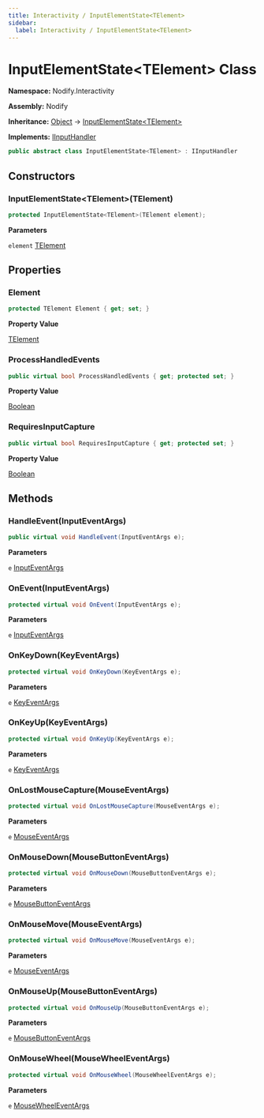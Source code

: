 ```yaml
---
title: Interactivity / InputElementState<TElement>
sidebar:
  label: Interactivity / InputElementState<TElement>
---
```


# InputElementState\<TElement\> Class  
  
**Namespace:** Nodify.Interactivity  
  
**Assembly:** Nodify  
  
**Inheritance:** [Object](https://docs.microsoft.com/en-us/dotnet/api/System.Object) → [InputElementState\<TElement\>](Nodify_Interactivity_InputElementState_TElement_)  
  
**Implements:** [IInputHandler](Nodify_Interactivity_IInputHandler)  
  
```csharp  
public abstract class InputElementState<TElement> : IInputHandler  
```  
  
## Constructors  
  
### InputElementState\<TElement\>(TElement)  
  
```csharp  
protected InputElementState<TElement>(TElement element);  
```  
  
**Parameters**  
  
`element` [TElement](Nodify_Interactivity_InputElementState_TElement__TElement)  
  
## Properties  
  
### Element  
  
```csharp  
protected TElement Element { get; set; }  
```  
  
**Property Value**  
  
[TElement](Nodify_Interactivity_InputElementState_TElement__TElement)  
  
### ProcessHandledEvents  
  
```csharp  
public virtual bool ProcessHandledEvents { get; protected set; }  
```  
  
**Property Value**  
  
[Boolean](https://docs.microsoft.com/en-us/dotnet/api/System.Boolean)  
  
### RequiresInputCapture  
  
```csharp  
public virtual bool RequiresInputCapture { get; protected set; }  
```  
  
**Property Value**  
  
[Boolean](https://docs.microsoft.com/en-us/dotnet/api/System.Boolean)  
  
## Methods  
  
### HandleEvent(InputEventArgs)  
  
```csharp  
public virtual void HandleEvent(InputEventArgs e);  
```  
  
**Parameters**  
  
`e` [InputEventArgs](https://docs.microsoft.com/en-us/dotnet/api/System.Windows.Input.InputEventArgs)  
  
### OnEvent(InputEventArgs)  
  
```csharp  
protected virtual void OnEvent(InputEventArgs e);  
```  
  
**Parameters**  
  
`e` [InputEventArgs](https://docs.microsoft.com/en-us/dotnet/api/System.Windows.Input.InputEventArgs)  
  
### OnKeyDown(KeyEventArgs)  
  
```csharp  
protected virtual void OnKeyDown(KeyEventArgs e);  
```  
  
**Parameters**  
  
`e` [KeyEventArgs](https://docs.microsoft.com/en-us/dotnet/api/System.Windows.Input.KeyEventArgs)  
  
### OnKeyUp(KeyEventArgs)  
  
```csharp  
protected virtual void OnKeyUp(KeyEventArgs e);  
```  
  
**Parameters**  
  
`e` [KeyEventArgs](https://docs.microsoft.com/en-us/dotnet/api/System.Windows.Input.KeyEventArgs)  
  
### OnLostMouseCapture(MouseEventArgs)  
  
```csharp  
protected virtual void OnLostMouseCapture(MouseEventArgs e);  
```  
  
**Parameters**  
  
`e` [MouseEventArgs](https://docs.microsoft.com/en-us/dotnet/api/System.Windows.Input.MouseEventArgs)  
  
### OnMouseDown(MouseButtonEventArgs)  
  
```csharp  
protected virtual void OnMouseDown(MouseButtonEventArgs e);  
```  
  
**Parameters**  
  
`e` [MouseButtonEventArgs](https://docs.microsoft.com/en-us/dotnet/api/System.Windows.Input.MouseButtonEventArgs)  
  
### OnMouseMove(MouseEventArgs)  
  
```csharp  
protected virtual void OnMouseMove(MouseEventArgs e);  
```  
  
**Parameters**  
  
`e` [MouseEventArgs](https://docs.microsoft.com/en-us/dotnet/api/System.Windows.Input.MouseEventArgs)  
  
### OnMouseUp(MouseButtonEventArgs)  
  
```csharp  
protected virtual void OnMouseUp(MouseButtonEventArgs e);  
```  
  
**Parameters**  
  
`e` [MouseButtonEventArgs](https://docs.microsoft.com/en-us/dotnet/api/System.Windows.Input.MouseButtonEventArgs)  
  
### OnMouseWheel(MouseWheelEventArgs)  
  
```csharp  
protected virtual void OnMouseWheel(MouseWheelEventArgs e);  
```  
  
**Parameters**  
  
`e` [MouseWheelEventArgs](https://docs.microsoft.com/en-us/dotnet/api/System.Windows.Input.MouseWheelEventArgs)  
  

